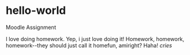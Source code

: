# hello-world
Moodle Assignment 

I love doing homework. Yep, i just love doing it! Homework, homework, homework--they should just call it 
homefun, amiright? Haha! *cries*

